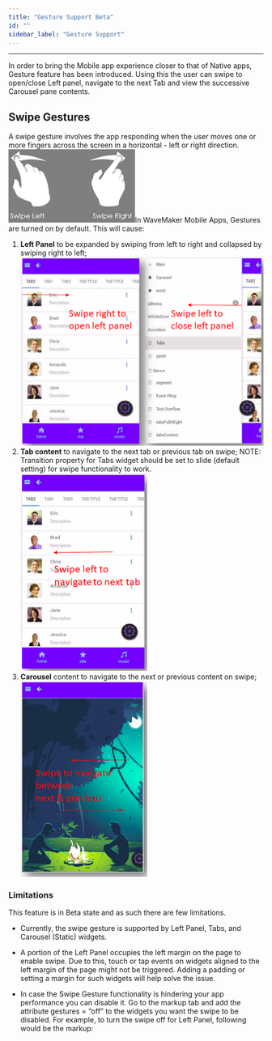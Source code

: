 ```yaml
---
title: "Gesture Support Beta"
id: ""
sidebar_label: "Gesture Support"
---
```

---

In order to bring the Mobile app experience closer to that of Native apps, Gesture feature has been introduced. Using this the user can swipe to open/close Left panel, navigate to the next Tab and view the successive Carousel pane contents.

## Swipe Gestures

A swipe gesture involves the app responding when the user moves one or more fingers across the screen in a horizontal - left or right direction. [![](/learn/assets/swipe.png)](/learn/assets/swipe.png)In WaveMaker Mobile Apps, Gestures are turned on by default. This will cause:

1. **Left Panel** to be expanded by swiping from left to right and collapsed by swiping right to left; [![](/learn/assets/swipe_leftpanel.png)](/learn/assets/swipe_leftpanel.png)
2. **Tab content** to navigate to the next tab or previous tab on swipe; NOTE: Transition property for Tabs widget should be set to slide (default setting) for swipe functionality to work. [![](/learn/assets/swipe_tabs.png)](/learn/assets/swipe_tabs.png)
3. **Carousel** content to navigate to the next or previous content on swipe; [![](/learn/assets/swipe_carousel.png)](/learn/assets/swipe_carousel.png)

### Limitations

This feature is in Beta state and as such there are few limitations.

- Currently, the swipe gesture is supported by Left Panel, Tabs, and Carousel (Static) widgets.
- A portion of the Left Panel occupies the left margin on the page to enable swipe. Due to this, touch or tap events on widgets aligned to the left margin of the page might not be triggered. Adding a padding or setting a margin for such widgets will help solve the issue.
- In case the Swipe Gesture functionality is hindering your app performance you can disable it. Go to the markup tab and add the attribute gestures = “off” to the widgets you want the swipe to be disabled. For example, to turn the swipe off for Left Panel, following would be the markup:
    
    <wm-left-panel content="leftnav" name="left\_panel1" gestures ="off"></wm-left-panel>
    

